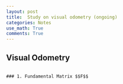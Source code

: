 ```yaml
---
layout: post
title:  Study on visual odometry (ongoing)
categories: Notes
use_math: True
comments: True
---
```


## Visual Odometry
```

### 1. Fundamental Matrix $$F$$
